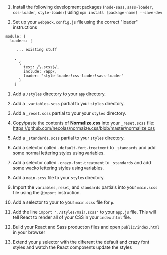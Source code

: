1. Install the following development packages (`node-sass`, `sass-loader`, `css-loader`, `style-loader`) using `npm install [package-name] --save-dev`

1. Set up your `webpack.config.js` file using the correct "loader" instructions

```
module: {
  loaders: [

     ... existing stuff

    ,
      {
        test: /\.scss$/,
        include: /app/,
        loader: "style-loader!css-loader!sass-loader"
      }
    ]
```

1. Add a `/styles` directory to your `app` directory.

1. Add a `_variables.scss` partial to your `styles` directory.

1. Add a `_reset.scss` partial to your your `styles` directory.

1. Copy/paste the contents of **Normalize.css** into your `_reset.scss` file: https://github.com/necolas/normalize.css/blob/master/normalize.css

1. Add a `_standards.scss` partial to your `styles` directory.

1. Add a selector called `.default-font-treatment` to `_standards` and add some normal lettering styles using variables.

1. Add a selector called `.crazy-font-treatment` to `_standards` and add some wacko lettering styles using variables.

1. Add a `main.scss` file to your `styles` directory.

1. Import the `variables`, `reset`, and `standards` partials into your `main.scss` file using the `@import` instruction.

1. Add a selector to your to your `main.scss` file for `p`.

1. Add the line `import './styles/main.scss'` to your `app.js` file. This will tell React to render all of your CSS in your `index.html` file.

1. Build your React and Sass production files and open `public/index.html` in your browser

1. Extend your `p` selector with the different the default and crazy font styles and watch the React components update the styles
